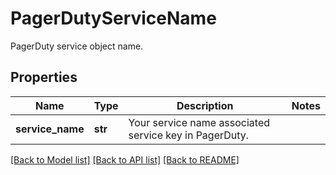 # PagerDutyServiceName

PagerDuty service object name.

## Properties
Name | Type | Description | Notes
------------ | ------------- | ------------- | -------------
**service_name** | **str** | Your service name associated service key in PagerDuty. | 

[[Back to Model list]](README.md#documentation-for-models) [[Back to API list]](README.md#documentation-for-api-endpoints) [[Back to README]](README.md)


